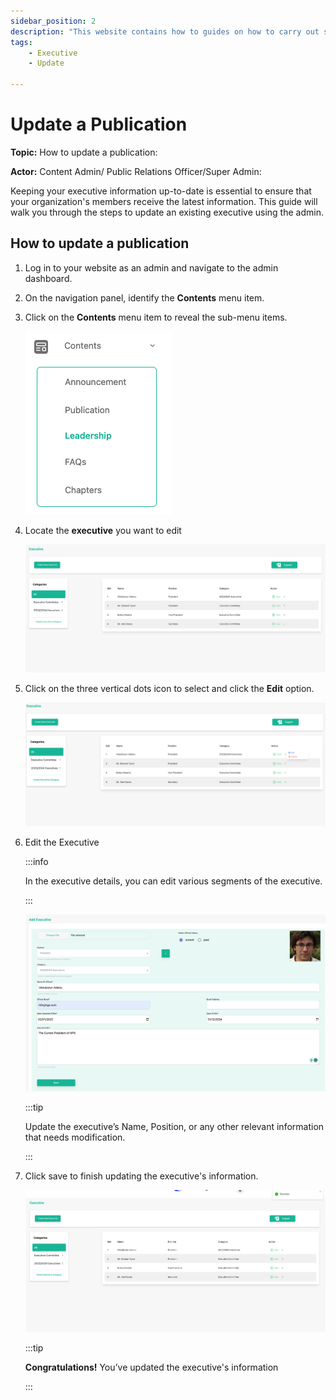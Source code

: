 ```yaml
---
sidebar_position: 2
description: "This website contains how to guides on how to carry out several processes in the **Admin section** on your Website application."
tags:
    - Executive
    - Update

---
```


# Update a Publication

**Topic:** How to update a publication:

**Actor:** Content Admin/ Public Relations Officer/Super Admin:

Keeping your executive information up-to-date is essential to ensure that your organization's members receive the latest information. This guide will walk you through the steps to update an existing executive using the admin.


## How to update a publication

1. Log in to your website as an admin and navigate to the admin dashboard.

2. On the navigation panel, identify the **Contents** menu item.

3. Click on the **Contents** menu item to reveal the sub-menu items.

    ![Contents menu item](./assets/image-15.png)

4. Locate the **executive** you want to edit

    ![executives list](./assets/image-16.png)

5. Click on the three vertical dots icon to select and click the **Edit** option. 

    ![reveal executive item sub-menu](./assets/image-17.png)

6. Edit the Executive

    :::info

    In the executive details, you can edit various segments of the executive.

    :::

    ![edit executive information](./assets/image-18.png)

    :::tip

    Update the executive’s Name, Position, or any other relevant information that needs modification.

    :::

7. Click save to finish updating the executive's information.

    ![executive update success](./assets/image-19.png)

    :::tip

    **Congratulations!** You’ve updated the executive's information

    :::